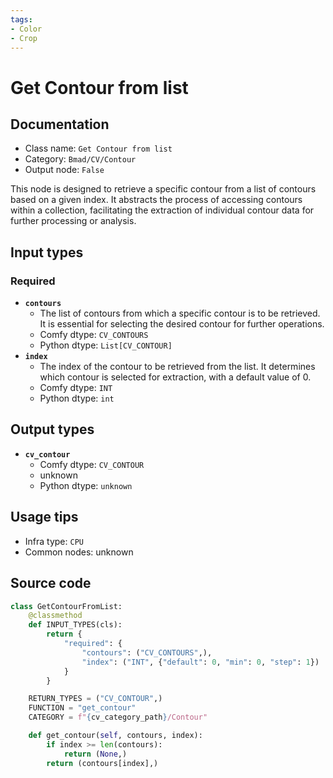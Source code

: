```yaml
---
tags:
- Color
- Crop
---
```


# Get Contour from list
## Documentation
- Class name: `Get Contour from list`
- Category: `Bmad/CV/Contour`
- Output node: `False`

This node is designed to retrieve a specific contour from a list of contours based on a given index. It abstracts the process of accessing contours within a collection, facilitating the extraction of individual contour data for further processing or analysis.
## Input types
### Required
- **`contours`**
    - The list of contours from which a specific contour is to be retrieved. It is essential for selecting the desired contour for further operations.
    - Comfy dtype: `CV_CONTOURS`
    - Python dtype: `List[CV_CONTOUR]`
- **`index`**
    - The index of the contour to be retrieved from the list. It determines which contour is selected for extraction, with a default value of 0.
    - Comfy dtype: `INT`
    - Python dtype: `int`
## Output types
- **`cv_contour`**
    - Comfy dtype: `CV_CONTOUR`
    - unknown
    - Python dtype: `unknown`
## Usage tips
- Infra type: `CPU`
- Common nodes: unknown


## Source code
```python
class GetContourFromList:
    @classmethod
    def INPUT_TYPES(cls):
        return {
            "required": {
                "contours": ("CV_CONTOURS",),
                "index": ("INT", {"default": 0, "min": 0, "step": 1})
            }
        }

    RETURN_TYPES = ("CV_CONTOUR",)
    FUNCTION = "get_contour"
    CATEGORY = f"{cv_category_path}/Contour"

    def get_contour(self, contours, index):
        if index >= len(contours):
            return (None,)
        return (contours[index],)

```
